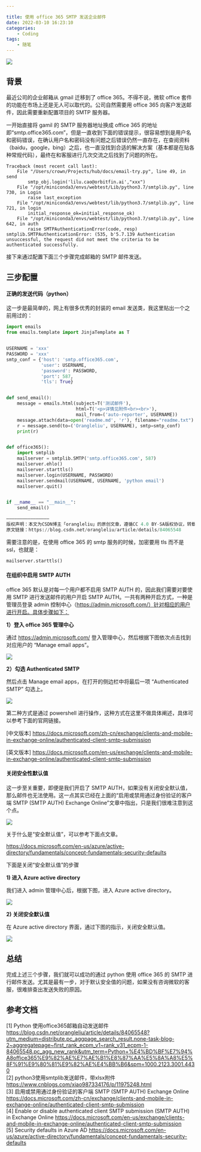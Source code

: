 ```yaml
---

title: 使用 office 365 SMTP 发送企业邮件
date: 2022-03-10 16:23:10
categories: 
    - Coding
tags:
    - 随笔
---
```


![](https://img-blog.csdnimg.cn/img_convert/2dc0a300e43a44c132b326ffeed4b11d.png)



## 背景

最近公司的企业邮箱从 gmail 迁移到了 office 365。不得不说，微软 office 套件的功能在市场上还是无人可以取代的。公司自然需要用 office 365 向客户发送邮件，因此需要重新配置项目的 SMTP 服务器。

一开始直接将 gamil 的 SMTP 服务器地址换成 office 365 的地址即“smtp.office365.com”，但是一直收到下面的错误提示，很容易想到是用户名和密码错误，在确认用户名和密码没有问题之后错误仍然一直存在，在查阅资料（baidu，google，bing）之后，也一直没找到合适的解决方案（基本都是在贴各种常规代码），最终在和客服进行几次交流之后找到了问题的所在。

```
Traceback (most recent call last):
	File "/Users/crown/Projects/hub/docs/email-try.py", line 49, in send
		smtp_obj.login('lilu.cao@orbitfin.ai',"xxx")
	File "/opt/miniconda3/envs/webtest/Lib/python3.7/smtplib.py", line 730, in Login
		raise last_exception
	File "/opt/miniconda3/envs/webtest/lib/python3.7/smtplib.py", line 721, in login
		initial_response_ok=initial_response_ok)
	File "/opt/miniconda3/envs/webtest/lib/python3.7/smtplib.py", line 642, in auth
		raise SMTPAuthenticationError(code, resp)
smtplib.SMTPAuthenticationError: (535, b'5.7.139 Authentication unsuccessful, the request did not meet the criteria to be authenticated successfully.
```

接下来通过配置下面三个步骤完成邮箱的 SMTP 邮件发送。

## 三步配置

#### 正确的发送代码（python）

这一步是最简单的，网上有很多优秀的封装的 email 发送类，我这里贴出一个之前用过的：

```python
import emails
from emails.template import JinjaTemplate as T


USERNAME = 'xxx'
PASSWORD = 'xxx'
smtp_conf = {'host': 'smtp.office365.com',
             'user': USERNAME,
             'password': PASSWORD,
             'port': 587,
             'tls': True}


def send_email():
    message = emails.html(subject=T('测试邮件'),
                          html=T('<p>详情见附件<br><br>'),
                          mail_from=('auto-reporter', USERNAME))
    message.attach(data=open('readme.md', 'r'), filename="readme.txt")
    r = message.send(to=('Orangleliu', USERNAME), smtp=smtp_conf)
    print(r)


def office365():
    import smtplib
    mailserver = smtplib.SMTP('smtp.office365.com', 587)
    mailserver.ehlo()
    mailserver.starttls()
    mailserver.login(USERNAME, PASSWORD)
    mailserver.sendmail(USERNAME, USERNAME, 'python email')
    mailserver.quit()


if __name__ == "__main__":
    send_email()

————————————————
版权声明：本文为CSDN博主「orangleliu」的原创文章，遵循CC 4.0 BY-SA版权协议，转载请附上原文出处链接及本声明。
原文链接：https://blog.csdn.net/orangleliu/article/details/84065548
```

需要注意的是，在使用 office 365 的 smtp 服务的时候，加密要用 tls 而不是 ssl，也就是：

```python
mailserver.starttls()
```

#### 在组织中启用 SMTP AUTH

office 365 默认是对每一个用户都不启用 SMTP AUTH 的，因此我们需要对要使用 SMTP 进行发送邮件的用户开启 SMTP AUTH。一共有两种开启方式，一种是管理员登录 admin 控制中心（https://admin.microsoft.com/）针对相应的用户进行开启。具体步骤如下：

**1）登入 office 365 管理中心**

通过 https://admin.microsoft.com/ 登入管理中心，然后根据下图依次点击找到对应用户的 “Manage email apps”。

![](https://img-blog.csdnimg.cn/img_convert/141486056420e3399262fdaa248baca0.png)

**2）勾选 Authenticated SMTP**

然后点击 Manage email apps，在打开的侧边栏中将最后一项 “Authenticated SMTP” 勾选上。

![](https://img-blog.csdnimg.cn/img_convert/9469c31490c448a59fbe12407905e62e.png)

第二种方式是通过 powershell 进行操作，这种方式在这里不做具体阐述，具体可以参考下面的官网链接。

[中文版本] https://docs.microsoft.com/zh-cn/exchange/clients-and-mobile-in-exchange-online/authenticated-client-smtp-submission

[英文版本] https://docs.microsoft.com/en-us/exchange/clients-and-mobile-in-exchange-online/authenticated-client-smtp-submission 

#### 关闭安全性默认值

这一步至关重要，即便是我们开启了 SMTP AUTH，如果没有关闭安全默认值，那么邮件也无法使用。这一点其实已经在上面的“启用或禁用通过身份验证的客户端 SMTP (SMTP AUTH) Exchange Online”文章中指出，只是我们很难注意到这个点。

![](https://img-blog.csdnimg.cn/img_convert/789dc515dd22203b83e8ed176d933abb.png)

关于什么是“安全默认值”，可以参考下面点文章。

https://docs.microsoft.com/en-us/azure/active-directory/fundamentals/concept-fundamentals-security-defaults

下面是关闭“安全默认值”的步骤

**1) 进入 Azure active directory**

我们进入 admin 管理中心后，根据下图，进入 Azure active directory。

![](https://img-blog.csdnimg.cn/img_convert/e383a4e6d3e5563fb3654885cbed24a1.png)

**2) 关闭安全默认值**

在 Azure active directory 界面，通过下图的指示，关闭安全默认值。

![](https://img-blog.csdnimg.cn/img_convert/fbb28c52fed57a8f68566e8a310e1189.png)

## 总结

完成上述三个步骤，我们就可以成功的通过 python 使用 office 365 的 SMTP 进行邮件发送。尤其是最有一步，对于默认安全值的问题，如果没有咨询微软的客服，很难排查出发送失败的原因。

## 参考文档

[1] Python 使用office365邮箱自动发送邮件 https://blog.csdn.net/orangleliu/article/details/84065548?utm_medium=distribute.pc_aggpage_search_result.none-task-blog-2~aggregatepage~first_rank_ecpm_v1~rank_v31_ecpm-1-84065548.pc_agg_new_rank&utm_term=Python+%E4%BD%BF%E7%94%A8office365%E9%82%AE%E7%AE%B1%E8%87%AA%E5%8A%A8%E5%8F%91%E9%80%81%E9%82%AE%E4%BB%B6&spm=1000.2123.3001.4430  
[2] python3使用smtplib发送邮件，带xlsx附件 https://www.cnblogs.com/xiao987334176/p/11975248.html  
[3] 启用或禁用通过身份验证的客户端 SMTP (SMTP AUTH) Exchange Online https://docs.microsoft.com/zh-cn/exchange/clients-and-mobile-in-exchange-online/authenticated-client-smtp-submission  
[4] Enable or disable authenticated client SMTP submission (SMTP AUTH) in Exchange Online https://docs.microsoft.com/en-us/exchange/clients-and-mobile-in-exchange-online/authenticated-client-smtp-submission  
[5] Security defaults in Azure AD https://docs.microsoft.com/en-us/azure/active-directory/fundamentals/concept-fundamentals-security-defaults

